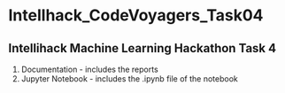 # Intellhack_CodeVoyagers_Task04
## Intellihack Machine Learning Hackathon Task 4
1. Documentation - includes the reports
2. Jupyter Notebook - includes the .ipynb file of the notebook
